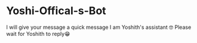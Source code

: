# Yoshi-Offical-s-Bot
I will give your message a quick message I am   Yoshith's assistant 🤓  Please wait for Yoshith to reply😁
